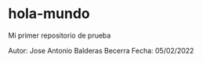 # hola-mundo
Mi primer repositorio de prueba

Autor: Jose Antonio Balderas Becerra
Fecha: 05/02/2022
